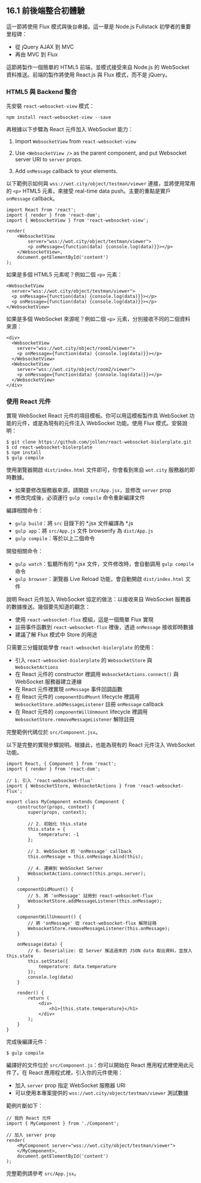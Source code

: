 ## 16.1 前後端整合初體驗

這一節將使用 Flux 模式與後台串接。這一章是 Node.js Fullstack 初學者的重要里程碑：

* 從 jQuery AJAX 到 MVC
* 再由 MVC 到 Flux

這節將製作一個簡單的 HTML5 前端，並模式接受來自 Node.js 的 WebSocket 資料推送。前端的製作將使用 React.js 與 Flux 模式，而不是 jQuery。

### HTML5 與 Backend 整合


先安裝 ```react-websocket-view``` 模式：

```
npm install react-websocket-view --save
```

再根據以下步驟為 React 元件加入 WebSocket 能力：

1. Import ```WebsocketView``` from ```react-websocket-view```

2. Use ```<WebsocketView />``` as the parent component, and put Websocket server URI to ```server``` props.

3. Add ```onMessage``` callback to your elements.

以下範例示如何與 ```wss://wot.city/object/testman/viewer``` 連接，並將使用常用的 ```<p>``` HTML5 元素，來接受 real-time data push。主要的重點是實戶 ```onMessage``` callback。

```
import React from 'react';
import { render } from 'react-dom';
import { WebsocketView } from 'react-websocket-view';

render(
    <WebsocketView 
    	server="wss://wot.city/object/testman/viewer">
    	<p onMessage={function(data) {console.log(data)}}></p>
    </WebsocketView>,
    document.getElementById('content')
);
```

如果是多個 HTML5 元素呢？例如二個 ```<p>``` 元素：

```
<WebsocketView 
  server="wss://wot.city/object/testman/viewer">
  <p onMessage={function(data) {console.log(data)}}></p>
  <p onMessage={function(data) {console.log(data)}}></p>
</WebsocketView>
```

如果是多個 WebSocket 來源呢？例如二個 ```<p>``` 元素，分別接收不同的二個資料來源：

```
<div>
  <WebsocketView 
    server="wss://wot.city/object/room1/viewer">
    <p onMessage={function(data) {console.log(data)}}></p>
  </WebsocketView>
  <WebsocketView 
    server="wss://wot.city/object/room2/viewer">
    <p onMessage={function(data) {console.log(data)}}></p>
  </WebsocketView>
</div>
```

### 使用 React 元件

實現 WebSocket React 元件的項目模板。你可以用這模板製作具 WebSocket 功能的元件，或是為現有的元件注入 WebSocket 功能。使用 Flux 模式。安裝說明：

```
$ git clone https://github.com/jollen/react-websocket-biolerplate.git
$ cd react-websocket-biolerplate
$ npm install
$ gulp compile
```

使用瀏覽器開啟 ```dist/index.html``` 文件即可，你會看到來自 ```wot.city``` 服務器的即時數據。

* 如果要修改服務器來源，請開啟 ```src/App.jsx```，並修改 ```server``` prop
* 修改完成後，必須運行 ```gulp compile``` 命令重新編譯文件

編譯相關命令：

* ```gulp build```：將 ```src``` 目錄下的 *.jsx 文件編譯為 *.js
* ```gulp app```：將 ```src/App.js``` 文件 browserify 為 ```dist/App.js```
* ```gulp compile```：等於以上二個命令

開發相關命令：

* ```gulp watch```：監聽所有的 *.jsx 文件，文件修改時，會自動調用 ```gulp compile``` 命令
* ```gulp browser```：瀏覽器 Live Reload 功能，會自動開啟 ```dist/index.html``` 文件

說明 React 元件加入 WebSocket 協定的做法：以接收來自 WebSocket 服務器的數據推送。幾個要先知道的觀念：

* 使用 ```react-websocket-flux``` 模組，這是一個簡單 Flux 實現
* 註冊事件函數到 ```react-websocket-flux``` 裡後，透過 ```onMessage``` 接收即時數據
* 建議了解 Flux 模式中 Store 的用途

只需要三分鐘就能學會 ```react-websocket-biolerplate``` 的使用：

* 引入 ```react-websocket-biolerplate``` 的 ```WebsocketStore``` 與 ```WebsocketActions```
* 在 React 元件的 constructor 裡調用 ```WebsocketActions.connect()``` 與 WebSocket 服務器建立連線
* 在 React 元件裡實現 ```onMessage``` 事件回調函數
* 在 React 元件的 ```componentDidMount``` lifecycle 裡調用 ```WebsocketStore.addMessageListener``` 註冊 ```onMessage``` callback
* 在 React 元件的 ```componentWillUnmount``` lifecycle 裡調用 ```WebsocketStore.removeMessageListener``` 解除註冊

完整範例代碼位於 ```src/Component.jsx```。

以下是完整的實現步驟說明。根據此，也能為現有的 React 元件注入 WebSocket 功能。

```
import React, { Component } from 'react';
import { render } from 'react-dom';

// 1. 引入 'react-websocket-flux'
import { WebsocketStore, WebsocketActions } from 'react-websocket-flux';

export class MyComponent extends Component {
    constructor(props, context) {
        super(props, context);

        // 2. 初始化 this.state
        this.state = {
            temperature: -1
        };

        // 3. WebSocket 的 'onMessage' callback
        this.onMessage = this.onMessage.bind(this);

        // 4. 連線到 WebSocket Server
        WebsocketActions.connect(this.props.server);
    }

    componentDidMount() {
        // 5. 將 'onMessage' 註冊到 react-websocket-flux
        WebsocketStore.addMessageListener(this.onMessage);
    }

    componentWillUnmount() {
        // 將 'onMessage' 從 react-websocket-flux 解除註冊       
        WebsocketStore.removeMessageListener(this.onMessage);      
    }

    onMessage(data) {
        // 6. Deserialize: 從 Server 推送過來的 JSON data 取出資料，並放入 this.state
        this.setState({
            temperature: data.temperature
        });
        console.log(data)
    }

    render() {
        return (    
            <div>
                <h1>{this.state.temperature}</h1>
            </div>
        );
    }
}
```

完成後編譯元件：

```
$ gulp compile
```

編譯好的文件位於 ```src/Component.js```：你可以開始在 React 應用程式裡使用此元件了。在 React 應用程式裡，引入你的元件使用：

* 加入 ```server``` prop 指定 WebSocket 服務器 URI
* 可以使用本專案提供的 ```wss://wot.city/object/testman/viewer``` 測試數據

範例片斷如下：

```
// 我的 React 元件
import { MyComponent } from './Component';

// 加入 server prop
render(
    <MyComponent server="wss://wot.city/object/testman/viewer">
    </MyComponent>,
    document.getElementById('content')
);
```

完整範例請參考 ```src/App.jsx```。
